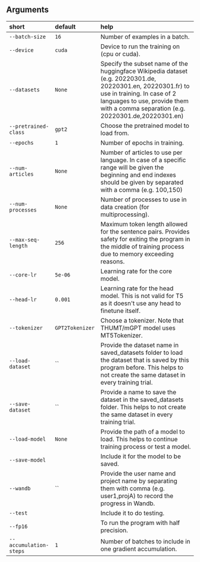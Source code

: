 
## Arguments

|short|default| help                                                                                                                                                                                                                             |
| :--- | :--- |:---------------------------------------------------------------------------------------------------------------------------------------------------------------------------------------------------------------------------------|
|`--batch-size`|`16`| Number of examples in a batch.                                                                                                                                                                                                   |
|`--device`|`cuda`| Device to run the training on (cpu or cuda).                                                                                                                                                                                     |
|`--datasets`|`None`| Specify the subset name of the huggingface Wikipedia dataset (e.g. 20220301.de, 20220301.en, 20220301.fr) to use in training. In case of 2 languages to use, provide them with a comma separation (e.g. 20220301.de,20220301.en) |
|`--pretrained-class`|`gpt2`| Choose the pretrained model to load from.                                                                                                                                                                                        |
|`--epochs`|`1`| Number of epochs in training.                                                                                                                                                                                                    |
|`--num-articles`|`None`| Number of articles to use per language. In case of a specific range will be given the beginning and end indexes should be given by separated with a comma (e.g. 100,150)                                                         |
|`--num-processes`|`None`| Number of processes to use in data creation (for multiprocessing).                                                                                                                                                               |
|`--max-seq-length`|`256`| Maximum token length allowed for the sentence pairs. Provides safety for exiting the program in the middle of training process due to memory exceeding reasons.                                                                  |
|`--core-lr`|`5e-06`| Learning rate for the core model.                                                                                                                                                                                                |
|`--head-lr`|`0.001`| Learning rate for the head model. This is not valid for T5 as it doesn't use any head to finetune itself.                                                                                                                        |
|`--tokenizer`|`GPT2Tokenizer`| Choose a tokenizer. Note that THUMT/mGPT model uses MT5Tokenizer.                                                                                                                                                                |
|`--load-dataset`|``| Provide the dataset name in saved_datasets folder to load the dataset that is saved by this program before. This helps to not create the same dataset in every training trial.                                                   |
|`--save-dataset`|``| Provide a name to save the dataset in the saved_datasets folder. This helps to not create the same dataset in every training trial.                                                                                              |
|`--load-model`|`None`| Provide the path of a model to load. This helps to continue training process or test a model.                                                                                                                                    |
|`--save-model`||Include it for the model to be saved.|
|`--wandb`|``| Provide the user name and project name by separating them with comma (e.g. user1,projA) to record the progress in Wandb.                                                                                                         |
|`--test`||Include it to do testing.|
|`--fp16`||To run the program with half precision.|
|`--accumulation-steps`|`1`| Number of batches to include in one gradient accumulation.                                                                                                                                                                       |
